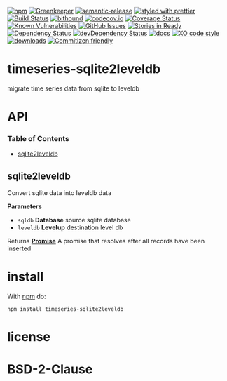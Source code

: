 [![npm](https://img.shields.io/npm/v/timeseries-sqlite2leveldb.svg)](https://www.npmjs.com/package/timeseries-sqlite2leveldb)
[![Greenkeeper](https://badges.greenkeeper.io/arlac77/timeseries-sqlite2leveldb.svg)](https://greenkeeper.io/)
[![semantic-release](https://img.shields.io/badge/%20%20%F0%9F%93%A6%F0%9F%9A%80-semantic--release-e10079.svg)](https://github.com/arlac77/timeseries-sqlite2leveldb)
[![styled with prettier](https://img.shields.io/badge/styled_with-prettier-ff69b4.svg)](https://github.com/prettier/prettier)
[![Build Status](https://secure.travis-ci.org/arlac77/timeseries-sqlite2leveldb.png)](http://travis-ci.org/arlac77/timeseries-sqlite2leveldb)
[![bithound](https://www.bithound.io/github/arlac77/timeseries-sqlite2leveldb/badges/score.svg)](https://www.bithound.io/github/arlac77/timeseries-sqlite2leveldb)
[![codecov.io](http://codecov.io/github/arlac77/timeseries-sqlite2leveldb/coverage.svg?branch=master)](http://codecov.io/github/arlac77/timeseries-sqlite2leveldb?branch=master)
[![Coverage Status](https://coveralls.io/repos/arlac77/timeseries-sqlite2leveldb/badge.svg)](https://coveralls.io/r/arlac77/timeseries-sqlite2leveldb)
[![Known Vulnerabilities](https://snyk.io/test/github/arlac77/timeseries-sqlite2leveldb/badge.svg)](https://snyk.io/test/github/arlac77/timeseries-sqlite2leveldb)
[![GitHub Issues](https://img.shields.io/github/issues/arlac77/timeseries-sqlite2leveldb.svg?style=flat-square)](https://github.com/arlac77/timeseries-sqlite2leveldb/issues)
[![Stories in Ready](https://badge.waffle.io/arlac77/timeseries-sqlite2leveldb.svg?label=ready&title=Ready)](http://waffle.io/arlac77/timeseries-sqlite2leveldb)
[![Dependency Status](https://david-dm.org/arlac77/timeseries-sqlite2leveldb.svg)](https://david-dm.org/arlac77/timeseries-sqlite2leveldb)
[![devDependency Status](https://david-dm.org/arlac77/timeseries-sqlite2leveldb/dev-status.svg)](https://david-dm.org/arlac77/timeseries-sqlite2leveldb#info=devDependencies)
[![docs](http://inch-ci.org/github/arlac77/timeseries-sqlite2leveldb.svg?branch=master)](http://inch-ci.org/github/arlac77/timeseries-sqlite2leveldb)
[![XO code style](https://img.shields.io/badge/code_style-XO-5ed9c7.svg)](https://github.com/sindresorhus/xo)
[![downloads](http://img.shields.io/npm/dm/timeseries-sqlite2leveldb.svg?style=flat-square)](https://npmjs.org/package/timeseries-sqlite2leveldb)
[![Commitizen friendly](https://img.shields.io/badge/commitizen-friendly-brightgreen.svg)](http://commitizen.github.io/cz-cli/)

# timeseries-sqlite2leveldb

migrate time series data from sqlite to leveldb

# API

<!-- Generated by documentation.js. Update this documentation by updating the source code. -->

### Table of Contents

-   [sqlite2leveldb](#sqlite2leveldb)

## sqlite2leveldb

Convert sqlite data into leveldb data

**Parameters**

-   `sqldb` **Database** source sqlite database
-   `leveldb` **Levelup** destination level db

Returns **[Promise](https://developer.mozilla.org/docs/Web/JavaScript/Reference/Global_Objects/Promise)** A promise that resolves after all records have been inserted

# install

With [npm](http://npmjs.org) do:

```shell
npm install timeseries-sqlite2leveldb
```

# license

# BSD-2-Clause
